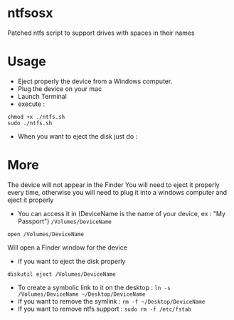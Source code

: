 ntfsosx
=======

Patched ntfs script to support drives with spaces in their names

Usage
=====

* Eject properly the device from a Windows computer.
* Plug the device on your mac
* Launch Terminal
* execute :
~~~
chmod +x ./ntfs.sh
sudo ./ntfs.sh
~~~

* When you want to eject the disk just do :

More
====

The device will not appear in the Finder
You will need to eject it properly every time, otherwise you will need to plug it into a windows computer and eject it properly
* You can access it in (DeviceName is the name of your device, ex : "My Passport") `/Volumes/DeviceName`
~~~
open /Volumes/DeviceName
~~~
Will open a Finder window for the device

* If you want to eject the disk properly
~~~
diskutil eject /Volumes/DeviceName
~~~

* To create a symbolic link to it on the desktop :
  `ln -s /Volumes/DeviceName ~/Desktop/DeviceName`
* If you want to remove the symlink : `rm -f ~/Desktop/DeviceName`
* If you want to remove ntfs support : `sudo rm -f /etc/fstab`
